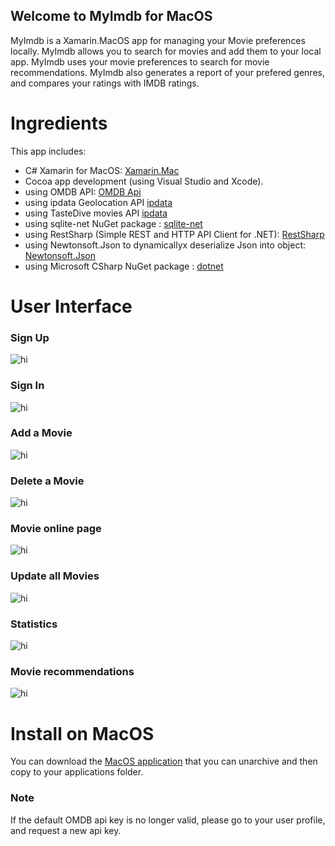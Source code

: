 ## Welcome to MyImdb for MacOS

MyImdb is a Xamarin.MacOS app for managing your Movie preferences locally. MyImdb allows you to search for movies and add them to your local app. MyImdb uses your movie preferences to search for movie recommendations. MyImdb also generates a report of your prefered genres, and compares your ratings with IMDB ratings.

# Ingredients

This app includes:

- C# Xamarin for MacOS: <a href="https://docs.microsoft.com/en-us/xamarin/mac/">Xamarin.Mac</a>
- Cocoa app development (using Visual Studio and Xcode).
- using OMDB API: <a href="http://www.omdbapi.com">OMDB Api</a>
- using ipdata Geolocation API <a href="https://ipdata.co">ipdata</a>
- using TasteDive movies API <a href="https://tastedive.com">ipdata</a>
- using sqlite-net NuGet package : <a href="https://github.com/praeclarum/sqlite-net">sqlite-net</a>
- using RestSharp (Simple REST and HTTP API Client for .NET): <a href="http://restsharp.org">RestSharp</a>
- using Newtonsoft.Json to dynamicallyx deserialize Json into object: <a href="https://www.newtonsoft.com/json">Newtonsoft.Json</a>
- using Microsoft CSharp NuGet package : <a href="https://dotnet.microsoft.com">dotnet</a>

# User Interface

### Sign Up

<img src="https://github.com/AndreaDaVinci/MyImdb/raw/master/MyImdbMac/Resources/gif_sign_up.gif" alt="hi" class="center"/>

### Sign In

<img src="https://github.com/AndreaDaVinci/MyImdb/raw/master/MyImdbMac/Resources/gif_sign_in.gif" alt="hi" class="center"/>

### Add a Movie

<img src="https://github.com/AndreaDaVinci/MyImdb/raw/master/MyImdbMac/Resources/gif_add_movie.gif" alt="hi" class="center"/>

### Delete a Movie

<img src="https://github.com/AndreaDaVinci/MyImdb/raw/master/MyImdbMac/Resources/gif_delete_movie.gif" alt="hi" class="center"/>

### Movie online page

<img src="https://github.com/AndreaDaVinci/MyImdb/raw/master/MyImdbMac/Resources/gif_online_page.gif" alt="hi" class="center"/>

### Update all Movies

<img src="https://github.com/AndreaDaVinci/MyImdb/raw/master/MyImdbMac/Resources/gif_update_all.gif" alt="hi" class="center"/>

### Statistics

<img src="https://github.com/AndreaDaVinci/MyImdb/raw/master/MyImdbMac/Resources/gif_statistics.gif" alt="hi" class="center"/>

### Movie recommendations

<img src="https://github.com/AndreaDaVinci/MyImdb/raw/master/MyImdbMac/Resources/gif_recommendations.gif" alt="hi" class="center"/>

# Install on MacOS
You can download the [MacOS application](https://github.com/AndreaDaVinci/MyImdb/raw/master/Download/My%20Imdb.app.zip) that you can unarchive and then copy to your applications folder.

### Note

If the default OMDB api key is no longer valid, please go to your user profile, and request a new api key.
